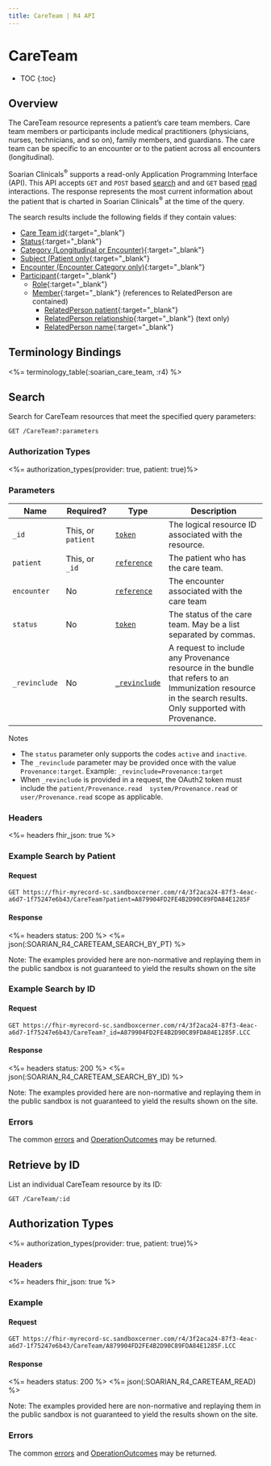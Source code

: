 ```yaml
---
title: CareTeam | R4 API
---
```


# CareTeam

* TOC
{:toc}

## Overview

The CareTeam resource represents a patient’s care team members. Care team members or participants include medical practitioners (physicians, nurses, technicians, and so on), family members, and guardians. The care team can be specific to an encounter or to the patient across all encounters (longitudinal).

Soarian Clinicals<sup>®</sup> supports a read-only Application Programming Interface (API). This API accepts `GET` and `POST` based [search] and  and `GET` based [read] interactions. The response represents the most current information about the patient that is charted in Soarian Clinicals<sup>®</sup> at the time of the query.

The search results include the following fields if they contain values:

* [Care Team id](https://hl7.org/fhir/resource-definitions.html#Resource.id){:target="_blank"}
* [Status](https://hl7.org/fhir/careteam-definitions.html#CareTeam.status){:target="_blank"}
* [Category (Longitudinal or Encounter)](https://hl7.org/fhir/careteam-definitions.html#CareTeam.category){:target="_blank"}
* [Subject (Patient only](https://hl7.org/fhir/careteam-definitions.html#CareTeam.subject){:target="_blank"}
* [Encounter (Encounter Category only)](https://hl7.org/fhir/careteam-definitions.html#CareTeam.encounter){:target="_blank"}
* [Participant](https://hl7.org/fhir/careteam-definitions.html#CareTeam.participant){:target="_blank"}
  * [Role](https://hl7.org/fhir/careteam-definitions.html#CareTeam.participant.role){:target="_blank"}
  * [Member](https://hl7.org/fhir/careteam-definitions.html#CareTeam.participant.member){:target="_blank"} (references to RelatedPerson are contained)
    * [RelatedPerson patient](https://hl7.org/fhir/R4/relatedperson-definitions.html#RelatedPerson.patient){:target="_blank"}
    * [RelatedPerson relationship](https://hl7.org/fhir/R4/relatedperson-definitions.html#RelatedPerson.relationship){:target="_blank"} (text only)
    * [RelatedPerson name](https://hl7.org/fhir/R4/relatedperson-definitions.html#RelatedPerson.name){:target="_blank"}

## Terminology Bindings

<%= terminology_table(:soarian_care_team, :r4) %>

## Search

Search for CareTeam resources that meet the specified query parameters:

    GET /CareTeam?:parameters


### Authorization Types

<%= authorization_types(provider: true, patient: true)%>

### Parameters

 Name          | Required?                                    | Type                                                       | Description
---------------|----------------------------------------------|------------------------------------------------------------|----------------------------------------------------------------------------------------------------------------------------
 `_id`         | This, or `patient`                           | [`token`]											       | The logical resource ID associated with the resource.
 `patient`	   | This, or `_id`								  | [`reference`]											   | The patient who has the care team.
 `encounter`   | No 										  | [`reference`]											   | The encounter associated with the care team
 `status`      | No 										  | [`token`]												   | The status of the care team. May be a list separated by commas.
 `_revinclude` | No 										  | [`_revinclude`]											   | A request to include any Provenance resource in the bundle that refers to an Immunization resource in the search results. Only supported with Provenance. 


 Notes

*	The `status` parameter only supports the codes `active` and `inactive`.
* 	The `_revinclude` parameter may be provided once with the value `Provenance:target`. Example: `_revinclude=Provenance:target`
* 	When `_revinclude` is provided in a request, the OAuth2 token must include the `patient/Provenance.read  system/Provenance.read`  or  `user/Provenance.read` scope as applicable.


### Headers

<%= headers fhir_json: true %>

### Example Search by Patient

#### Request

    GET https://fhir-myrecord-sc.sandboxcerner.com/r4/3f2aca24-87f3-4eac-a6d7-1f75247e6b43/CareTeam?patient=A879904FD2FE4B2D90C89FDA84E1285F

#### Response

<%= headers status: 200 %>
<%= json(:SOARIAN_R4_CARETEAM_SEARCH_BY_PT) %>

Note: The examples provided here are non-normative and replaying them in the public sandbox is not guaranteed to yield the results shown on the site

### Example Search by ID

#### Request

	GET https://fhir-myrecord-sc.sandboxcerner.com/r4/3f2aca24-87f3-4eac-a6d7-1f75247e6b43/CareTeam?_id=A879904FD2FE4B2D90C89FDA84E1285F.LCC

#### Response

<%= headers status: 200 %>
<%= json(:SOARIAN_R4_CARETEAM_SEARCH_BY_ID) %>

Note: The examples provided here are non-normative and replaying them in the public sandbox is not guaranteed to yield the results shown on the site.

### Errors

The common [errors](../../#client-errors) and [OperationOutcomes](https://www.hl7.org/fhir/r4/operationoutcome.html) may be returned.

## Retrieve by ID

List an individual CareTeam resource by its ID:

    GET /CareTeam/:id

## Authorization Types

<%= authorization_types(provider: true, patient: true)%>

### Headers

<%= headers fhir_json: true %>

### Example

#### Request

    GET https://fhir-myrecord-sc.sandboxcerner.com/r4/3f2aca24-87f3-4eac-a6d7-1f75247e6b43/CareTeam/A879904FD2FE4B2D90C89FDA84E1285F.LCC
    
#### Response

<%= headers status: 200 %>
<%= json(:SOARIAN_R4_CARETEAM_READ) %>

Note: The examples provided here are non-normative and replaying them in the public sandbox is not guaranteed to yield the results shown on the site.

### Errors

The common [errors] and [OperationOutcomes] may be returned.


[search]: https://www.hl7.org/fhir/http.html#search
[read]: https://www.hl7.org/fhir/http.html#read
[`token`]: https://hl7.org/fhir/R4/search.html#token
[`reference`]: https://hl7.org/fhir/r4/search.html#reference
[`_revinclude`]: https://www.hl7.org/fhir/search.html#revinclude
[errors]: ../../#client-errors
[OperationOutcomes]: https://hl7.org/fhir/R4/operationoutcome.html
